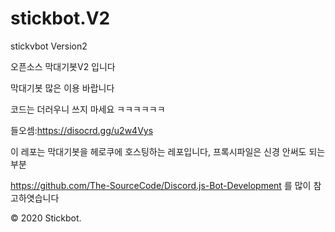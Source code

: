 # stickbot.V2
stickvbot Version2

오픈소스 막대기봇V2 입니다

막대기봇 많은 이용 바랍니다

코드는 더러우니 쓰지 마세요 ㅋㅋㅋㅋㅋㅋ

들오셈:https://disocrd.gg/u2w4Vys

이 레포는 막대기봇을 헤로쿠에 호스팅하는 레포입니다, 프록시파일은 신경 안써도 되는부분

https://github.com/The-SourceCode/Discord.js-Bot-Development 를 많이 참고하엿습니다

© 2020 Stickbot.
